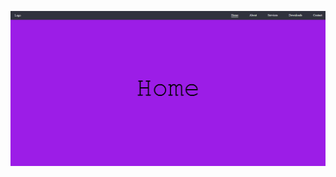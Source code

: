 ![](https://github.com/LonlehKitteh/JavaScript/blob/main/Objects/Lekcja%209%20-%20IntersectionObserver/preview.png)

